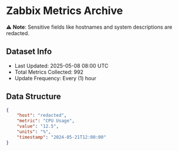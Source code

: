 # Zabbix Metrics Archive

⚠️ **Note**: Sensitive fields like hostnames and system descriptions are redacted.

## Dataset Info
- Last Updated: 2025-05-08 08:00 UTC
- Total Metrics Collected: 992
- Update Frequency: Every (1) hour

## Data Structure
```json
{
    "host": "redacted",
    "metric": "CPU Usage",
    "value": "12.5",
    "units": "%",
    "timestamp": "2024-05-21T12:00:00"
}
```
